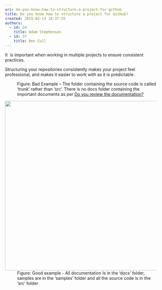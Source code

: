 ```yaml
---
uri: do-you-know-how-to-structure-a-project-for-github
title: Do you know how to structure a project for GitHub?
created: 2015-02-13 18:37:55
authors:
  - id: 24
    title: Adam Stephensen
  - id: 37
    title: Ben Cull
---
```





<span class='intro'> <p class="p1">It&#160; is important when working in multiple projects to ensure consistent practices. <br></p><p class="p1">Structuring your repositories consistently makes your project feel professional, and makes it easier to work with as it is predictable.</p> </span>

<dl class="badImage"><dt> 
      <img src="/PublishingImages/structure-github-bad.jpg" alt="" /> 
   </dt><dd>Figure&#58; Bad Example – T​he folder containing the source code is called ‘trunk’ rather than ‘src’. There is no docs folder containing the important documents as per 
      <a href="/_layouts/15/FIXUPREDIRECT.ASPX?WebId=3dfc0e07-e23a-4cbb-aac2-e778b71166a2&amp;TermSetId=07da3ddf-0924-4cd2-a6d4-a4809ae20160&amp;TermId=951ffbf9-4066-42f3-a9b7-e0d8603e728b">Do you review the documentation?</a></dd></dl><dl class="goodImage"><dt> 
      <img src="/PublishingImages/structure-github-good.jpg" alt="" style="width&#58;560px;" /> 
   </dt><dd>Figure&#58; Good example - All documentation Is in the ‘docs’ folder, samples are in the ‘samples’ folder and all the source code is in the ‘src’ folder </dd></dl>



